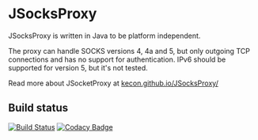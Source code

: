 # JSocksProxy

JSocksProxy is written in Java to be platform independent.

The proxy can handle SOCKS versions 4, 4a and 5, but only outgoing TCP
connections and has no support for authentication. IPv6 should be
supported for version 5, but it's not tested.

Read more about JSocketProxy at [kecon.github.io/JSocksProxy/](http://kecon.github.io/JSocksProxy/)

## Build status
[![Build Status](https://travis-ci.org/Kecon/JSocksProxy.svg?branch=master)](https://travis-ci.org/Kecon/JSocksProxy)
[![Codacy Badge](https://api.codacy.com/project/badge/Grade/a4cfc0fa4a934910b51ad1f98e2a0d9c)](https://www.codacy.com/app/kecon81/JSocksProxy?utm_source=github.com&amp;utm_medium=referral&amp;utm_content=Kecon/JSocksProxy&amp;utm_campaign=Badge_Grade)
